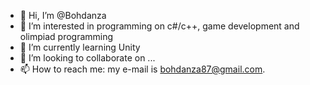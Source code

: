 - 👋 Hi, I’m @Bohdanza
- 👀 I’m interested in programming on c#/c++, game development and olimpiad programming
- 🌱 I’m currently learning Unity
- 💞️ I’m looking to collaborate on ...
- 📫 How to reach me: my e-mail is bohdanza87@gmail.com.
